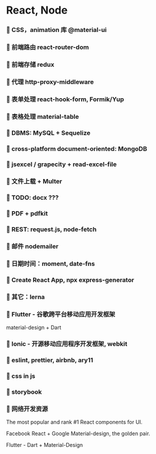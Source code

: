 # React, Node

### 🍺 CSS，animation 库 @material-ui

### 🍺 前端路由 react-router-dom

### 🍺 前端存储 redux

### 🍺 代理 http-proxy-middleware

### 🍺 表单处理 react-hook-form, Formik/Yup

### 🍺 表格处理 material-table

### 🍺 DBMS: MySQL + Sequelize

### 🍺 cross-platform document-oriented: MongoDB

### 🍺 jsexcel / grapecity + read-excel-file

### 🍺 文件上载 + Multer

### 🍺 TODO: docx ???

### 🍺 PDF + pdfkit

### 🍺 REST: request.js, node-fetch

### 🍺 邮件 nodemailer

### 🍺 日期时间：moment, date-fns

### 🍺 Create React App, npx express-generator

### 🍺 其它：lerna

### 🍺 Flutter - 谷歌跨平台移动应用开发框架

material-design + Dart

### 🍺 Ionic - 开源移动应用程序开发框架, webkit

### 🍺 eslint, prettier, airbnb, ary11

### 🍺 css in js

### 🍺 storybook

### 🍺 网络开发资源

The most popular and rank #1 React components for UI.

Facebook React + Google Material-design, the golden pair.

Flutter - Dart + Material-Design
